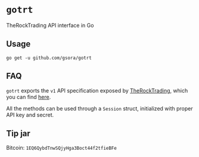 # `gotrt`
TheRockTrading API interface in Go

## Usage

```
go get -u github.com/gsora/gotrt
```

## FAQ

`gotrt` exports the `v1` API specification exposed by [TheRockTrading](https://www.therocktrading.com/), which you can find [here](https://api.therocktrading.com/doc/v1/).

All the methods can be used through a `Session` struct, initialized with proper API key and secret.

## Tip jar

Bitcoin: `1EQ6QybdTnwSQjyHga3Boct44f2tfieBFe`
